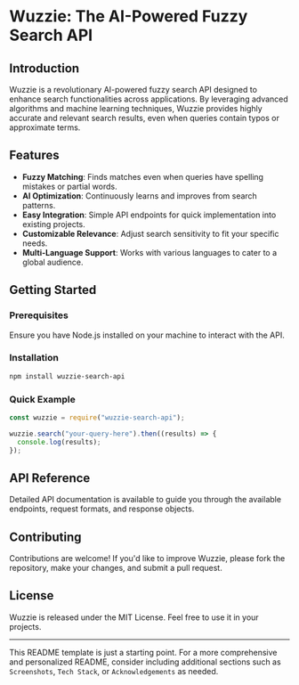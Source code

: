 # Wuzzie: The AI-Powered Fuzzy Search API

## Introduction

Wuzzie is a revolutionary AI-powered fuzzy search API designed to enhance search functionalities across applications. By leveraging advanced algorithms and machine learning techniques, Wuzzie provides highly accurate and relevant search results, even when queries contain typos or approximate terms.

## Features

- **Fuzzy Matching**: Finds matches even when queries have spelling mistakes or partial words.
- **AI Optimization**: Continuously learns and improves from search patterns.
- **Easy Integration**: Simple API endpoints for quick implementation into existing projects.
- **Customizable Relevance**: Adjust search sensitivity to fit your specific needs.
- **Multi-Language Support**: Works with various languages to cater to a global audience.

## Getting Started

### Prerequisites

Ensure you have Node.js installed on your machine to interact with the API.

### Installation

```bash
npm install wuzzie-search-api
```

### Quick Example

```javascript
const wuzzie = require("wuzzie-search-api");

wuzzie.search("your-query-here").then((results) => {
  console.log(results);
});
```

## API Reference

Detailed API documentation is available to guide you through the available endpoints, request formats, and response objects.

## Contributing

Contributions are welcome! If you'd like to improve Wuzzie, please fork the repository, make your changes, and submit a pull request.

## License

Wuzzie is released under the MIT License. Feel free to use it in your projects.

---

This README template is just a starting point. For a more comprehensive and personalized README, consider including additional sections such as `Screenshots`, `Tech Stack`, or `Acknowledgements` as needed.
